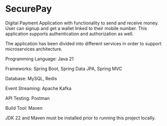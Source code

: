 # SecurePay
Digital Payment Application with functionality to send and receive money. User can signup and get a wallet linked to their mobile number. This application supports authentication and authorization as well.

The application has been divided into different services in order to support microservices architecture.

Programming Language: Java 21

Frameworks: Spring Boot, Spring Data JPA, Spring MVC

Database: MySQL, Redis

Event Streaming: Apache Kafka

API Testing: Postman

Build Tool: Maven

JDK 22 and Maven must be installed prior to running this project locally.
